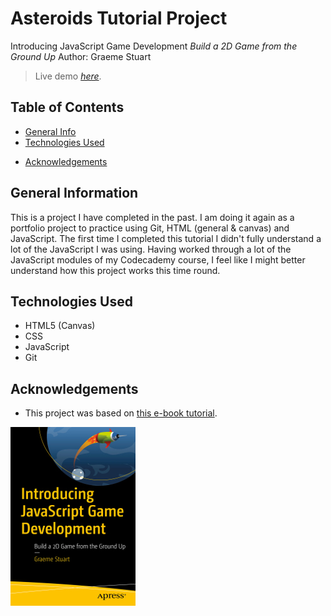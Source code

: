 # Asteroids Tutorial Project
Introducing JavaScript Game Development
*Build a 2D Game from the Ground Up*
Author: Graeme Stuart
> Live demo [_here_](https://martynhorslen.github.io/asteroids/).

## Table of Contents
* [General Info](#general-information)
* [Technologies Used](#technologies-used)
<!-- * [Features](#current-features)
* [Screenshots](#screenshots)
* [Setup](#setup)
* [Usage](#usage)
* [Project Status](#project-status)
* [Room for Improvement](#room-for-improvement) -->
* [Acknowledgements](#acknowledgements)
<!-- * [Contact](#contact)
* [License](#license) -->


## General Information
This is a project I have completed in the past. I am doing it again as a portfolio project to practice using Git, HTML (general & canvas) and JavaScript. The first time I completed this tutorial I didn't fully understand a lot of the JavaScript I was using. Having worked through a lot of the JavaScript modules of my Codecademy course, I feel like I might better understand how this project works this time round.


## Technologies Used
- HTML5 (Canvas)
- CSS
- JavaScript
- Git


<!-- ## Current Features
List the ready features here:
- Awesome feature 1
- Awesome feature 2
- Awesome feature 3 -->


<!-- ## Screenshots
![Example screenshot](https://raw.githubusercontent.com/Apress/intro-javascript-game-dev/master/9781484232514.jpg)
If you have screenshots you'd like to share, include them here. -->


<!-- ## Setup
What are the project requirements/dependencies? Where are they listed? A requirements.txt or a Pipfile.lock file perhaps? Where is it located?

Proceed to describe how to install / setup one's local environment / get started with the project. -->


<!-- ## Usage
How does one go about using it?
Provide various use cases and code examples here.

`write-your-code-here` -->


<!-- ## Project Status
Project is: _in progress_ / _complete_ / _no longer being worked on_. If you are no longer working on it, provide reasons why. -->


<!-- ## Room for Improvement
Include areas you believe need improvement / could be improved. Also add TODOs for future development.

Room for improvement:
- Improvement to be done 1
- Improvement to be done 2

To do:
- Feature to be added 1
- Feature to be added 2 -->


## Acknowledgements
- This project was based on [this e-book tutorial](https://www.amazon.co.uk/Introducing-JavaScript-Game-Development-Ground-ebook/dp/B077ZXR643).

![E-book cover](https://raw.githubusercontent.com/Apress/intro-javascript-game-dev/master/9781484232514.jpg)


<!-- ## Contact
Created by [@flynerdpl](https://www.flynerd.pl/) - feel free to contact me! -->


<!-- Optional -->
<!-- ## License -->
<!-- This project is open source and available under the [... License](). -->

<!-- You don't have to include all sections - just the one's relevant to your project -->